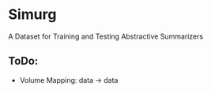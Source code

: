 # Simurg
A Dataset for Training and Testing Abstractive Summarizers

## ToDo:
* Volume Mapping: data -> data

